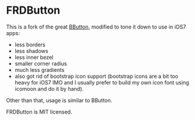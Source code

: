 FRDButton
=========

This is a fork of the great [BButton](https://github.com/mattlawer/BButton), modified
to tone it down to use in iOS7 apps:
- less borders
- less shadows
- less inner bezel
- smaller corner radius
- much less gradients
- also got rid of bootstrap icon support (bootstrap icons are a bit too heavy for iOS7 IMO and I usually prefer to 
build my own icon font using icomoon and do it by hand).

Other than that, usage is similar to BButton.



FRDButton is MIT licensed.